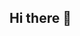 ## Hi there 👋

<!--
**JoshKrepps/JoshKrepps** is a ✨ _special_ ✨ repository because its `README.md` (this file) appears on your GitHub profile.

Here are some ideas to get you started:

- 🔭 I’m currently working on my marketing degree
- 🌱 I’m currently learning how to be well versed in business world
- 👯 I’m looking to collaborate on differing digital studies projects
- 🤔 I’m looking for help with coding
- 💬 Ask me about golf
- 📫 How to reach me: kreppsjosh@gmail.com/(540)676-7993
- 😄 Pronouns: He/Him
- ⚡ Fun fact: I'm colorblind
-->
